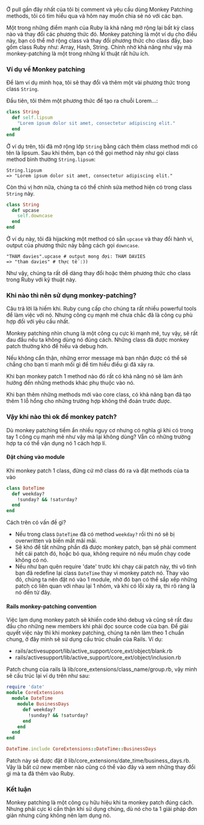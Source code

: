 Ở pull gần đây nhất của tôi bị comment và yêu cầu dùng Monkey Patching methods, tôi có tìm hiểu qua và hôm nay muốn chia sẻ nó với các bạn.

Một trong những điểm mạnh của Ruby là khả năng mở rộng lại bất kỳ class nào và thay đổi các phương thức đó.
Monkey patching là một ví dụ cho điều này, bạn có thể mở rộng class và thay đổi phương thức cho class đấy, 
bao gồm class Ruby như: Array, Hash, String. Chính nhờ khả năng như vậy mà monkey-patching là một trong những kĩ thuật rất hữu ích.

### Ví dụ về Monkey patching
Để làm ví dụ minh họa, tôi sẽ thay đổi và thêm một vài phương thức trong class `String`.

Đầu tiên, tôi thêm một phương thức để tạo ra chuỗi Lorem...:
```ruby
class String  
  def self.lipsum  
    "Lorem ipsum dolor sit amet, consectetur adipiscing elit."  
  end  
end 
```
Ở ví dụ trên, tôi đã mở rộng lớp `String` bằng cách thêm class method mới có tên là lipsum. Sau khi thêm, bạn có thể gọi method này
như gọi class method bình thường `String.lipsum`:
```
String.lipsum  
=> "Lorem ipsum dolor sit amet, consectetur adipiscing elit."  
```
Còn thú vị hơn nữa, chúng ta có thể chỉnh sửa method hiện có trong class `String` này.

```ruby
class String  
  def upcase  
    self.downcase
  end  
end 
```
Ở ví dụ này, tôi đã hijacking một method có sẵn `upcase` và thay đổi hành vi, output của phương thức này bằng cách gọi `downcase`.
```
"THAM davies".upcase # output mong đợi: THAM DAVIES
=> "tham davies" # thực tế :))
```
Như vậy, chúng ta rất dễ dàng thay đổi hoặc thêm phương thức cho class trong Ruby với kỹ thuật này.

### Khi nào thì nên sử dụng monkey-patching?
Câu trả lời là hiếm khi. Ruby cung cấp cho chúng ta rất nhiều powerful tools để làm việc với nó. 
Nhưng công cụ mạnh mẽ chưa chắc đã là công cụ phù hợp đối với yêu cầu nhất. 

Monkey patching nhìn chung là một công cụ cực kì mạnh mẽ, tuy vậy, sẽ rất đau đầu nếu ta không dùng nó đúng cách. 
Những class đã được monkey patch thường khó để hiểu và debug hơn. 

Nếu không cẩn thận, những error message mà bạn nhận được có thể sẽ chẳng cho bạn tí manh mối gì để tìm hiểu điều gì đã xảy ra.

Khi bạn monkey patch 1 method nào đó rất có khả năng nó sẽ làm ảnh hưởng đến những methods khác phụ thuộc vào nó.

Khi bạn thêm những methods mới vào core class, có khả năng bạn đã tạo thêm 1 lỗ hổng cho những trường hợp không thể đoán trước được.
### Vậy khi nào thì ok để monkey patch?
Dù monkey patching tiềm ẩn nhiều nguy cơ nhưng có nghĩa gì khi có trong tay 1 công cụ mạnh mẽ như vậy mà lại không dùng? Vẫn có những trường hợp ta có thể vận dụng nó 1 cách hợp lí.

#### Đặt chúng vào module
Khi monkey patch 1 class, đừng cứ mở class đó ra và đặt methods của ta vào
```ruby
class DateTime
  def weekday?
    !sunday? && !saturday?
  end
end
```
Cách trên có vấn đề gì?
- Nếu trong class `DateTime` đã có method `weekday?` rồi thì nó sẽ bị overwritten và biến mất mãi mãi.
- Sẽ khó để tắt những phần đã được monkey patch, bạn sẽ phải comment hết cái patch đó, hoặc bỏ qua, không require nó nếu muốn chạy code không có nó.
- Nếu như bạn quên require 'date' trước khi chạy cái patch này, thì vô tình bạn đã redefine lại class `DateTime` thay vì monkey patch nó. Thay vào đó, chúng ta nên đặt nó vào 1 module, nhờ đó bạn có thể sắp xếp những patch có liên quan với nhau lại 1 nhóm, và khi có lỗi xảy ra, thì rõ ràng là nó đến từ đây.

#### Rails monkey-patching convention
Việc lạm dụng monkey patch sẽ khiến code khó debug và cũng sẽ rất đau đầu cho những new members khi phải đọc source code của bạn. Để giải quyết việc này thì khi monkey patching, chúng ta nên làm theo 1 chuẩn chung, ở đây mình sẽ sử dụng cấu trúc chuẩn của Rails. Ví dụ:
- rails/activesupport/lib/active_support/core_ext/object/blank.rb
- rails/activesupport/lib/active_support/core_ext/object/inclusion.rb

Patch chung của rails là lib/core_extensions/class_name/group.rb, vậy mình sẽ cấu trúc lại ví dụ trên như sau:
```ruby
require 'date'
module CoreExtensions
  module DateTime
    module BusinessDays
      def weekday?
        !sunday? && !saturday?
      end
    end
  end
end

DateTime.include CoreExtensions::DateTime::BusinessDays
```
Patch này sẽ được đặt ở lib/core_extensions/date_time/business_days.rb. Vậy là bất cứ new member nào cũng có thể vào đây và xem những thay đổi gì mà ta đã thêm vào Ruby.

### Kết luận
Monkey patching là một công cụ hữu hiệu khi ta monkey patch đúng cách. Nhưng phải cực kì cẩn thận khi sử dụng chúng, dù nó cho ta 1 giải pháp đơn giản nhưng cũng không nên lạm dụng nó.

